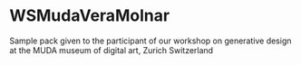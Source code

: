 # WSMudaVeraMolnar
Sample pack given to the participant of our workshop on generative design at the MUDA museum of digital art, Zurich Switzerland
